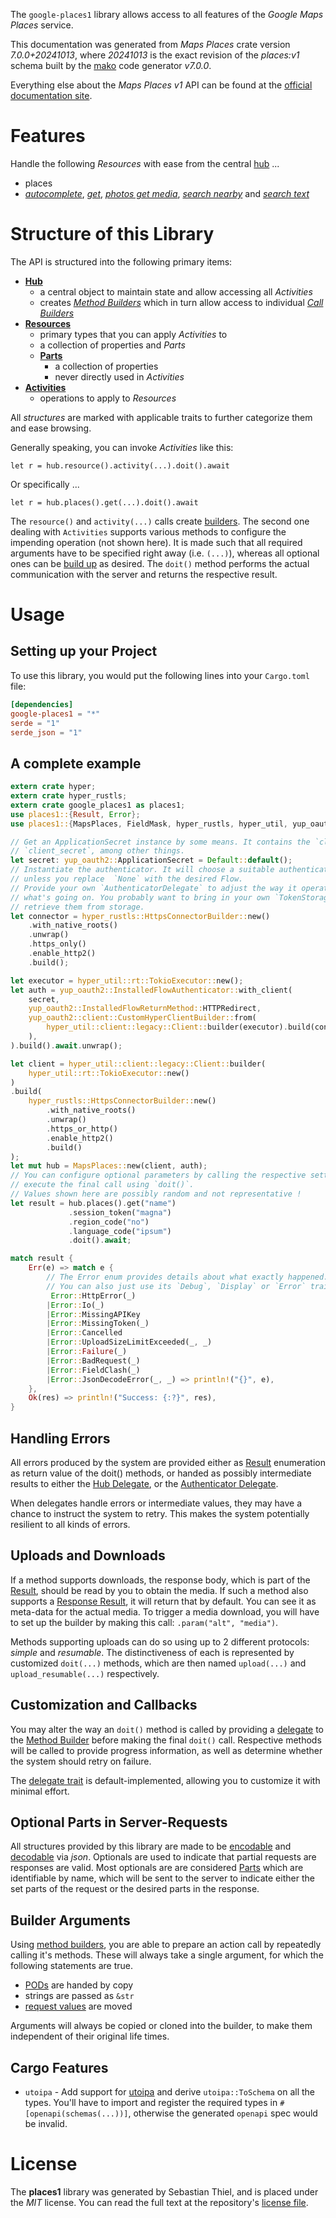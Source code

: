 <!---
DO NOT EDIT !
This file was generated automatically from 'src/generator/templates/api/README.md.mako'
DO NOT EDIT !
-->
The `google-places1` library allows access to all features of the *Google Maps Places* service.

This documentation was generated from *Maps Places* crate version *7.0.0+20241013*, where *20241013* is the exact revision of the *places:v1* schema built by the [mako](http://www.makotemplates.org/) code generator *v7.0.0*.

Everything else about the *Maps Places* *v1* API can be found at the
[official documentation site](https://mapsplatform.google.com/maps-products/#places-section).
# Features

Handle the following *Resources* with ease from the central [hub](https://docs.rs/google-places1/7.0.0+20241013/google_places1/MapsPlaces) ...

* places
 * [*autocomplete*](https://docs.rs/google-places1/7.0.0+20241013/google_places1/api::PlaceAutocompleteCall), [*get*](https://docs.rs/google-places1/7.0.0+20241013/google_places1/api::PlaceGetCall), [*photos get media*](https://docs.rs/google-places1/7.0.0+20241013/google_places1/api::PlacePhotoGetMediaCall), [*search nearby*](https://docs.rs/google-places1/7.0.0+20241013/google_places1/api::PlaceSearchNearbyCall) and [*search text*](https://docs.rs/google-places1/7.0.0+20241013/google_places1/api::PlaceSearchTextCall)




# Structure of this Library

The API is structured into the following primary items:

* **[Hub](https://docs.rs/google-places1/7.0.0+20241013/google_places1/MapsPlaces)**
    * a central object to maintain state and allow accessing all *Activities*
    * creates [*Method Builders*](https://docs.rs/google-places1/7.0.0+20241013/google_places1/common::MethodsBuilder) which in turn
      allow access to individual [*Call Builders*](https://docs.rs/google-places1/7.0.0+20241013/google_places1/common::CallBuilder)
* **[Resources](https://docs.rs/google-places1/7.0.0+20241013/google_places1/common::Resource)**
    * primary types that you can apply *Activities* to
    * a collection of properties and *Parts*
    * **[Parts](https://docs.rs/google-places1/7.0.0+20241013/google_places1/common::Part)**
        * a collection of properties
        * never directly used in *Activities*
* **[Activities](https://docs.rs/google-places1/7.0.0+20241013/google_places1/common::CallBuilder)**
    * operations to apply to *Resources*

All *structures* are marked with applicable traits to further categorize them and ease browsing.

Generally speaking, you can invoke *Activities* like this:

```Rust,ignore
let r = hub.resource().activity(...).doit().await
```

Or specifically ...

```ignore
let r = hub.places().get(...).doit().await
```

The `resource()` and `activity(...)` calls create [builders][builder-pattern]. The second one dealing with `Activities`
supports various methods to configure the impending operation (not shown here). It is made such that all required arguments have to be
specified right away (i.e. `(...)`), whereas all optional ones can be [build up][builder-pattern] as desired.
The `doit()` method performs the actual communication with the server and returns the respective result.

# Usage

## Setting up your Project

To use this library, you would put the following lines into your `Cargo.toml` file:

```toml
[dependencies]
google-places1 = "*"
serde = "1"
serde_json = "1"
```

## A complete example

```Rust
extern crate hyper;
extern crate hyper_rustls;
extern crate google_places1 as places1;
use places1::{Result, Error};
use places1::{MapsPlaces, FieldMask, hyper_rustls, hyper_util, yup_oauth2};

// Get an ApplicationSecret instance by some means. It contains the `client_id` and
// `client_secret`, among other things.
let secret: yup_oauth2::ApplicationSecret = Default::default();
// Instantiate the authenticator. It will choose a suitable authentication flow for you,
// unless you replace  `None` with the desired Flow.
// Provide your own `AuthenticatorDelegate` to adjust the way it operates and get feedback about
// what's going on. You probably want to bring in your own `TokenStorage` to persist tokens and
// retrieve them from storage.
let connector = hyper_rustls::HttpsConnectorBuilder::new()
    .with_native_roots()
    .unwrap()
    .https_only()
    .enable_http2()
    .build();

let executor = hyper_util::rt::TokioExecutor::new();
let auth = yup_oauth2::InstalledFlowAuthenticator::with_client(
    secret,
    yup_oauth2::InstalledFlowReturnMethod::HTTPRedirect,
    yup_oauth2::client::CustomHyperClientBuilder::from(
        hyper_util::client::legacy::Client::builder(executor).build(connector),
    ),
).build().await.unwrap();

let client = hyper_util::client::legacy::Client::builder(
    hyper_util::rt::TokioExecutor::new()
)
.build(
    hyper_rustls::HttpsConnectorBuilder::new()
        .with_native_roots()
        .unwrap()
        .https_or_http()
        .enable_http2()
        .build()
);
let mut hub = MapsPlaces::new(client, auth);
// You can configure optional parameters by calling the respective setters at will, and
// execute the final call using `doit()`.
// Values shown here are possibly random and not representative !
let result = hub.places().get("name")
             .session_token("magna")
             .region_code("no")
             .language_code("ipsum")
             .doit().await;

match result {
    Err(e) => match e {
        // The Error enum provides details about what exactly happened.
        // You can also just use its `Debug`, `Display` or `Error` traits
         Error::HttpError(_)
        |Error::Io(_)
        |Error::MissingAPIKey
        |Error::MissingToken(_)
        |Error::Cancelled
        |Error::UploadSizeLimitExceeded(_, _)
        |Error::Failure(_)
        |Error::BadRequest(_)
        |Error::FieldClash(_)
        |Error::JsonDecodeError(_, _) => println!("{}", e),
    },
    Ok(res) => println!("Success: {:?}", res),
}

```
## Handling Errors

All errors produced by the system are provided either as [Result](https://docs.rs/google-places1/7.0.0+20241013/google_places1/common::Result) enumeration as return value of
the doit() methods, or handed as possibly intermediate results to either the
[Hub Delegate](https://docs.rs/google-places1/7.0.0+20241013/google_places1/common::Delegate), or the [Authenticator Delegate](https://docs.rs/yup-oauth2/*/yup_oauth2/trait.AuthenticatorDelegate.html).

When delegates handle errors or intermediate values, they may have a chance to instruct the system to retry. This
makes the system potentially resilient to all kinds of errors.

## Uploads and Downloads
If a method supports downloads, the response body, which is part of the [Result](https://docs.rs/google-places1/7.0.0+20241013/google_places1/common::Result), should be
read by you to obtain the media.
If such a method also supports a [Response Result](https://docs.rs/google-places1/7.0.0+20241013/google_places1/common::ResponseResult), it will return that by default.
You can see it as meta-data for the actual media. To trigger a media download, you will have to set up the builder by making
this call: `.param("alt", "media")`.

Methods supporting uploads can do so using up to 2 different protocols:
*simple* and *resumable*. The distinctiveness of each is represented by customized
`doit(...)` methods, which are then named `upload(...)` and `upload_resumable(...)` respectively.

## Customization and Callbacks

You may alter the way an `doit()` method is called by providing a [delegate](https://docs.rs/google-places1/7.0.0+20241013/google_places1/common::Delegate) to the
[Method Builder](https://docs.rs/google-places1/7.0.0+20241013/google_places1/common::CallBuilder) before making the final `doit()` call.
Respective methods will be called to provide progress information, as well as determine whether the system should
retry on failure.

The [delegate trait](https://docs.rs/google-places1/7.0.0+20241013/google_places1/common::Delegate) is default-implemented, allowing you to customize it with minimal effort.

## Optional Parts in Server-Requests

All structures provided by this library are made to be [encodable](https://docs.rs/google-places1/7.0.0+20241013/google_places1/common::RequestValue) and
[decodable](https://docs.rs/google-places1/7.0.0+20241013/google_places1/common::ResponseResult) via *json*. Optionals are used to indicate that partial requests are responses
are valid.
Most optionals are are considered [Parts](https://docs.rs/google-places1/7.0.0+20241013/google_places1/common::Part) which are identifiable by name, which will be sent to
the server to indicate either the set parts of the request or the desired parts in the response.

## Builder Arguments

Using [method builders](https://docs.rs/google-places1/7.0.0+20241013/google_places1/common::CallBuilder), you are able to prepare an action call by repeatedly calling it's methods.
These will always take a single argument, for which the following statements are true.

* [PODs][wiki-pod] are handed by copy
* strings are passed as `&str`
* [request values](https://docs.rs/google-places1/7.0.0+20241013/google_places1/common::RequestValue) are moved

Arguments will always be copied or cloned into the builder, to make them independent of their original life times.

[wiki-pod]: http://en.wikipedia.org/wiki/Plain_old_data_structure
[builder-pattern]: http://en.wikipedia.org/wiki/Builder_pattern
[google-go-api]: https://github.com/google/google-api-go-client

## Cargo Features

* `utoipa` - Add support for [utoipa](https://crates.io/crates/utoipa) and derive `utoipa::ToSchema` on all
the types. You'll have to import and register the required types in `#[openapi(schemas(...))]`, otherwise the
generated `openapi` spec would be invalid.


# License
The **places1** library was generated by Sebastian Thiel, and is placed
under the *MIT* license.
You can read the full text at the repository's [license file][repo-license].

[repo-license]: https://github.com/Byron/google-apis-rsblob/main/LICENSE.md

